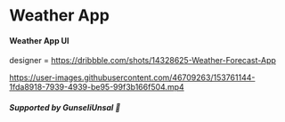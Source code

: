 <h1>Weather App </h1>
<h4>Weather App UI</h4>



designer = https://dribbble.com/shots/14328625-Weather-Forecast-App




https://user-images.githubusercontent.com/46709263/153761144-1fda8918-7939-4939-be95-99f3b166f504.mp4

<h5>Supported by GunseliUnsal 💟</h5>
